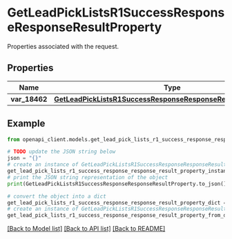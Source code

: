# GetLeadPickListsR1SuccessResponseResponseResultProperty

Properties associated with the request.

## Properties

Name | Type | Description | Notes
------------ | ------------- | ------------- | -------------
**var_18462** | [**GetLeadPickListsR1SuccessResponseResponseResultProperty18462**](GetLeadPickListsR1SuccessResponseResponseResultProperty18462.md) |  | [optional] 

## Example

```python
from openapi_client.models.get_lead_pick_lists_r1_success_response_response_result_property import GetLeadPickListsR1SuccessResponseResponseResultProperty

# TODO update the JSON string below
json = "{}"
# create an instance of GetLeadPickListsR1SuccessResponseResponseResultProperty from a JSON string
get_lead_pick_lists_r1_success_response_response_result_property_instance = GetLeadPickListsR1SuccessResponseResponseResultProperty.from_json(json)
# print the JSON string representation of the object
print(GetLeadPickListsR1SuccessResponseResponseResultProperty.to_json())

# convert the object into a dict
get_lead_pick_lists_r1_success_response_response_result_property_dict = get_lead_pick_lists_r1_success_response_response_result_property_instance.to_dict()
# create an instance of GetLeadPickListsR1SuccessResponseResponseResultProperty from a dict
get_lead_pick_lists_r1_success_response_response_result_property_from_dict = GetLeadPickListsR1SuccessResponseResponseResultProperty.from_dict(get_lead_pick_lists_r1_success_response_response_result_property_dict)
```
[[Back to Model list]](../README.md#documentation-for-models) [[Back to API list]](../README.md#documentation-for-api-endpoints) [[Back to README]](../README.md)


